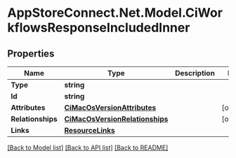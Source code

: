 # AppStoreConnect.Net.Model.CiWorkflowsResponseIncludedInner

## Properties

Name | Type | Description | Notes
------------ | ------------- | ------------- | -------------
**Type** | **string** |  | 
**Id** | **string** |  | 
**Attributes** | [**CiMacOsVersionAttributes**](CiMacOsVersionAttributes.md) |  | [optional] 
**Relationships** | [**CiMacOsVersionRelationships**](CiMacOsVersionRelationships.md) |  | [optional] 
**Links** | [**ResourceLinks**](ResourceLinks.md) |  | 

[[Back to Model list]](../README.md#documentation-for-models) [[Back to API list]](../README.md#documentation-for-api-endpoints) [[Back to README]](../README.md)

